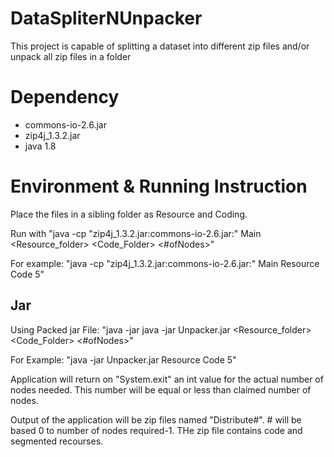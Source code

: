 # DataSpliterNUnpacker
This project is capable of splitting a dataset into different zip files and/or unpack all zip files in a folder

# Dependency 
- commons-io-2.6.jar
- zip4j_1.3.2.jar
- java 1.8

# Environment & Running Instruction

Place the files in a sibling folder as Resource and Coding.

Run with "java -cp "zip4j_1.3.2.jar:commons-io-2.6.jar:" Main  <Resource_folder> <Code_Folder> <#ofNodes>"

For example: "java -cp "zip4j_1.3.2.jar:commons-io-2.6.jar:" Main Resource Code 5"

## Jar

Using Packed jar File: "java -jar java -jar Unpacker.jar <Resource_folder> <Code_Folder> <#ofNodes>"

For Example: "java -jar Unpacker.jar Resource Code 5"

Application will return on "System.exit" an int value for the actual number of nodes needed. This number will be equal or less than claimed number of nodes.

Output of the application will be zip files named "Distribute#". # will be based 0 to number of nodes required-1. THe zip file contains code and segmented recourses.
